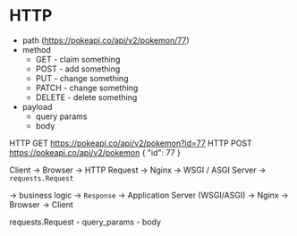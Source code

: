 # HTTP

- path (https://pokeapi.co/api/v2/pokemon/77)
- method
    - GET - claim something
    - POST - add something
    - PUT - change something
    - PATCH - change something
    - DELETE - delete something
- payload
    - query params
    - body



HTTP GET https://pokeapi.co/api/v2/pokemon?id=77
HTTP POST https://pokeapi.co/api/v2/pokemon
{
    "id": 77
}


Client -> Browser -> HTTP Request -> Nginx -> WSGI / ASGI Server -> `requests.Request`

-> business logic -> `Response` -> Application Server (WSGI/ASGI) -> Nginx -> Browser -> Client


requests.Request
    - query_params
    - body

